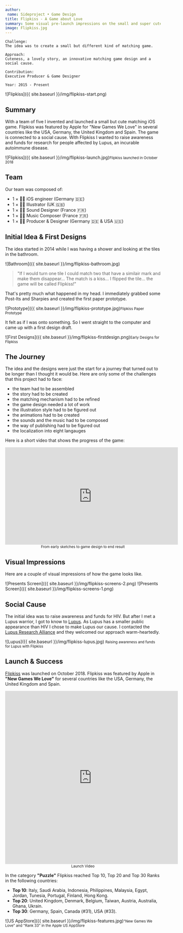 ```yaml
---
author:
 name: Sideproject • Game Design
title: Flipkiss - A Game about Love
summary: Some visual pre-launch impressions on the small and super cute matching game that I'm working on as a side project.
image: Flipkiss.jpg
---
```


```
Challenge:
The idea was to create a small but different kind of matching game.

Approach:
Cuteness, a lovely story, an innovative matching game design and a social cause.

Contribution:
Executive Producer & Game Designer

Year: 2015 - Present
```

![Flipkiss]({{ site.baseurl }}/img/flipkiss-start.png)

## Summary
With a team of five I invented and launched a small but cute matching iOS game. Flipkiss was featured by Apple for "New Games We Love" in several countries like the USA, Germany, the United Kingdom and Spain. The game is connected to a social cause. With Flipkiss I wanted to raise awareness and funds for research for people affected by Lupus, an incurable autoimmune disease. 

![Flipkiss]({{ site.baseurl }}/img/flipkiss-launch.jpg)<small>Flipkiss launched in October 2018</small>

## Team
Our team was composed of:
 
- 1 × 👨‍💻 iOS engineer (Germany 🇩🇪)
- 1 × 👩‍🎨 Illustrator (UK 🇬🇧) 
- 1 × 👩‍🎤 Sound Designer (France 🇫🇷)
- 1 × 👨‍🍳 Music Composer (France 🇫🇷)
- 1 × 👨‍✈️ Producer & Designer (Germany 🇩🇪 & USA 🇺🇸)

## Initial Idea & First Designs
The idea started in 2014 while I was having a shower and looking at the tiles in the bathroom.

![Bathroom]({{ site.baseurl }}/img/flipkiss-bathroom.jpg)

>"If I would turn one tile I could match two that have a similair mark and make them disappear… The match is a kiss… I flipped the tile… the game will be called Flipkiss!" 

That's pretty much what happened in my head. I immediately grabbed some Post-Its and Sharpies and created the first paper prototype.

![Prototype]({{ site.baseurl }}/img/flipkiss-prototype.jpg)<small>Flipkiss Paper Prototype</small>

It felt as if I was onto something. So I went straight to the computer and came up with a first design draft.

![First Designs]({{ site.baseurl }}/img/flipkiss-firstdesign.png)<small>Early Designs for Flipkiss</small>


## The Journey
The idea and the designs were just the start for a journey that turned out to be longer than I thought it would be. Here are only some of the challenges that this project had to face:

- the team had to be assembled
- the story had to be created
- the matching mechanism had to be refined
- the game design needed a lot of work
- the illustration style had to be figured out
- the animations had to be created
- the sounds and the music had to be composed
- the way of publishing had to be figured out
- the localization into eight langauges

Here is a short video that shows the progress of the game:
<iframe width="560" height="315" src="https://www.youtube.com/embed/xis8PppUNB4?rel=0&amp;showinfo=0" frameborder="0" allowfullscreen></iframe><small><center>From early sketches to game design to end result</center></small>


## Visual Impressions
Here are a couple of visual impressions of how the game looks like.

![Presents Screen]({{ site.baseurl }}/img/flipkiss-screens-2.png)
![Presents Screen]({{ site.baseurl }}/img/flipkiss-screens-1.png)


## Social Cause
The initial idea was to raise awareness and funds for HIV. But after I met a Lupus warrior, I got to know to <a href="https://www.lupusresearch.org/understanding-lupus/what-is-lupus/" target="_blank">Lupus</a>. As Lupus has a smaller public appearance than HIV I chose to make Lupus our cause. I contacted  the <a href="https://www.lupusresearch.org/" target="_blank">Lupus Research Alliance</a> and they welcomed our approach warm-heartedly.

![Lupus]({{ site.baseurl }}/img/flipkiss-lupus.jpg) <small>Raising awareness and funds for Lupus with Flipkiss</small>


## Launch & Success
<a href="https://itunes.apple.com/us/app/flipkiss/id967756192" target="_blank">Flipkiss</a> was launched on October 2018. Flipkiss was featured by Apple in **"New Games We Love"** for several countries like the USA, Germany, the United Kingdom and Spain. 

<iframe width="560" height="560" src="https://www.youtube.com/embed/ZSWsWtG896Q?vq=hd720&amp;rel=0&amp;showinfo=0" frameborder="0" allowfullscreen></iframe><small><center>Launch Video</center></small>

In the category **"Puzzle"** Flipkiss reached Top 10, Top 20 and Top 30 Ranks in the following countries:

- **Top 10**: Italy, Saudi Arabia, Indonesia, Philippines, Malaysia, Egypt, Jordan, Tunesia, Portugal, Finland, Hong Kong.
- **Top 20**: United Kingdom, Denmark, Belgium, Taiwan, Austria, Australia, Ghana, Ukrain.
- **Top 30**: Germany, Spain, Canada (#31), USA (#33).

![US AppStore]({{ site.baseurl }}/img/flipkiss-features.jpg)<small>"New Games We Love" and "Rank 33" in the Apple US AppStore</small>
